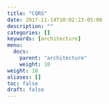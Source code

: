 ```yaml
---
title: "CQRS"
date: 2017-11-14T10:02:23-05:00
description: ""
categories: []
keywords: [architecture]
menu:
  docs:
    parent: "architecture"
    weight: 10
weight: 10
aliases: []
toc: false
draft: false
---
```


